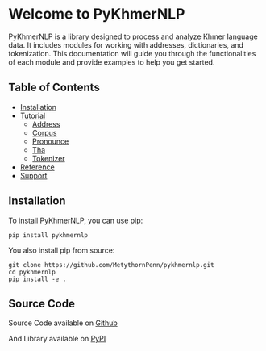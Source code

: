 # Welcome to PyKhmerNLP

PyKhmerNLP is a library designed to process and analyze Khmer language data. It includes modules for working with addresses, dictionaries, and tokenization. This documentation will guide you through the functionalities of each module and provide examples to help you get started.

## Table of Contents

- [Installation](installation.md)
- [Tutorial]()
    - [Address](tutorial/address.md)
    - [Corpus](tutorial/corpus.md)
    - [Pronounce](tutorial/pronounce.md)
    - [Tha](tutorial/tha.md)
    - [Tokenizer](tutorial/tokenizer.md)
- [Reference](reference.md)
- [Support](support.md)

## Installation

To install PyKhmerNLP, you can use pip:

```shell
pip install pykhmernlp
```

You also install pip from source:

```shell
git clone https://github.com/MetythornPenn/pykhmernlp.git
cd pykhmernlp
pip install -e .
```

## Source Code

Source Code available on [Github](https://github.com/MetythornPenn/pykhmernlp)

And Library available on [PyPI](https://pypi.org/project/pykhmernlp/)
